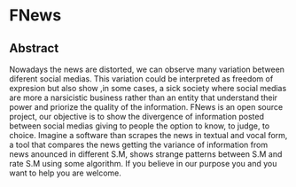 # FNews
## Abstract
Nowadays the news are distorted, we can observe many variation between diferent social medias. This variation could be interpreted as freedom of expresion but also show ,in some cases, a sick society where social medias are more a narsicistic business rather than an entity that understand their power and priorize the quality of the information.
FNews is an open source project, our objective is to show the divergence of information posted between social medias giving to people the option to know, to judge, to choice. Imagine a software than scrapes the news in textual and vocal form, a tool that  compares the news getting the variance of information from news anounced in different S.M, shows strange patterns between S.M and rate S.M using some algorithm. If you believe in our purpose you and you want to help you are welcome.  
